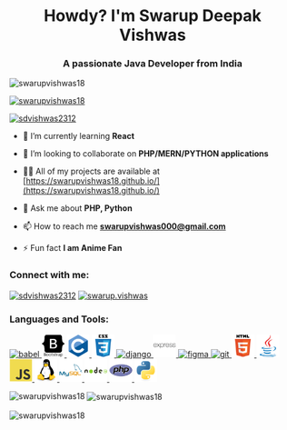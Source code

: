 <h1 align="center">Howdy? I'm Swarup Deepak Vishwas</h1>
<h3 align="center">A passionate Java Developer from India</h3>

<p align="left"> <img src="https://komarev.com/ghpvc/?username=swarupvishwas18&label=Profile%20views&color=0e75b6&style=flat" alt="swarupvishwas18" /> </p>

<p align="left"> <a href="https://github.com/ryo-ma/github-profile-trophy"><img src="https://github-profile-trophy.vercel.app/?username=swarupvishwas18" alt="swarupvishwas18" /></a> </p>

<p align="left"> <a href="https://twitter.com/sdvishwas2312" target="blank"><img src="https://img.shields.io/twitter/follow/sdvishwas2312?logo=twitter&style=for-the-badge" alt="sdvishwas2312" /></a> </p>


- 🌱 I’m currently learning **React**

- 👯 I’m looking to collaborate on **PHP/MERN/PYTHON applications**

- 👨‍💻 All of my projects are available at [https://swarupvishwas18.github.io/](https://swarupvishwas18.github.io/)

- 💬 Ask me about **PHP, Python**

- 📫 How to reach me **swarupvishwas000@gmail.com**

- ⚡ Fun fact **I am Anime Fan**

<h3 align="left">Connect with me:</h3>
<p align="left">
<a href="https://twitter.com/sdvishwas2312" target="blank"><img align="center" src="https://raw.githubusercontent.com/rahuldkjain/github-profile-readme-generator/master/src/images/icons/Social/twitter.svg" alt="sdvishwas2312" height="30" width="40" /></a>
<a href="https://instagram.com/swarup.vishwas" target="blank"><img align="center" src="https://raw.githubusercontent.com/rahuldkjain/github-profile-readme-generator/master/src/images/icons/Social/instagram.svg" alt="swarup.vishwas" height="30" width="40" /></a>
</p>

<h3 align="left">Languages and Tools:</h3>
<p align="left"> <a href="https://babeljs.io/" target="_blank" rel="noreferrer"> <img src="https://www.vectorlogo.zone/logos/babeljs/babeljs-icon.svg" alt="babel" width="40" height="40"/> </a> <a href="https://getbootstrap.com" target="_blank" rel="noreferrer"> <img src="https://raw.githubusercontent.com/devicons/devicon/master/icons/bootstrap/bootstrap-plain-wordmark.svg" alt="bootstrap" width="40" height="40"/> </a> <a href="https://www.cprogramming.com/" target="_blank" rel="noreferrer"> <img src="https://raw.githubusercontent.com/devicons/devicon/master/icons/c/c-original.svg" alt="c" width="40" height="40"/> </a> <a href="https://www.w3schools.com/css/" target="_blank" rel="noreferrer"> <img src="https://raw.githubusercontent.com/devicons/devicon/master/icons/css3/css3-original-wordmark.svg" alt="css3" width="40" height="40"/> </a> <a href="https://www.djangoproject.com/" target="_blank" rel="noreferrer"> <img src="https://cdn.worldvectorlogo.com/logos/django.svg" alt="django" width="40" height="40"/> </a> <a href="https://expressjs.com" target="_blank" rel="noreferrer"> <img src="https://raw.githubusercontent.com/devicons/devicon/master/icons/express/express-original-wordmark.svg" alt="express" width="40" height="40"/> </a> <a href="https://www.figma.com/" target="_blank" rel="noreferrer"> <img src="https://www.vectorlogo.zone/logos/figma/figma-icon.svg" alt="figma" width="40" height="40"/> </a> <a href="https://git-scm.com/" target="_blank" rel="noreferrer"> <img src="https://www.vectorlogo.zone/logos/git-scm/git-scm-icon.svg" alt="git" width="40" height="40"/> </a> <a href="https://www.w3.org/html/" target="_blank" rel="noreferrer"> <img src="https://raw.githubusercontent.com/devicons/devicon/master/icons/html5/html5-original-wordmark.svg" alt="html5" width="40" height="40"/> </a> <a href="https://www.java.com" target="_blank" rel="noreferrer"> <img src="https://raw.githubusercontent.com/devicons/devicon/master/icons/java/java-original.svg" alt="java" width="40" height="40"/> </a> <a href="https://developer.mozilla.org/en-US/docs/Web/JavaScript" target="_blank" rel="noreferrer"> <img src="https://raw.githubusercontent.com/devicons/devicon/master/icons/javascript/javascript-original.svg" alt="javascript" width="40" height="40"/> </a> <a href="https://www.linux.org/" target="_blank" rel="noreferrer"> <img src="https://raw.githubusercontent.com/devicons/devicon/master/icons/linux/linux-original.svg" alt="linux" width="40" height="40"/> </a> <a href="https://www.mysql.com/" target="_blank" rel="noreferrer"> <img src="https://raw.githubusercontent.com/devicons/devicon/master/icons/mysql/mysql-original-wordmark.svg" alt="mysql" width="40" height="40"/> </a> <a href="https://nodejs.org" target="_blank" rel="noreferrer"> <img src="https://raw.githubusercontent.com/devicons/devicon/master/icons/nodejs/nodejs-original-wordmark.svg" alt="nodejs" width="40" height="40"/> </a> <a href="https://www.php.net" target="_blank" rel="noreferrer"> <img src="https://raw.githubusercontent.com/devicons/devicon/master/icons/php/php-original.svg" alt="php" width="40" height="40"/> </a> <a href="https://www.python.org" target="_blank" rel="noreferrer"> <img src="https://raw.githubusercontent.com/devicons/devicon/master/icons/python/python-original.svg" alt="python" width="40" height="40"/> </a> </p>

<p><img align="left" src="https://github-readme-stats.vercel.app/api/top-langs?username=swarupvishwas18&show_icons=true&locale=en&layout=compact" alt="swarupvishwas18" /></p>

<p>&nbsp;<img align="center" src="https://github-readme-stats.vercel.app/api?username=swarupvishwas18&show_icons=true&locale=en" alt="swarupvishwas18" /></p>

<p><img align="center" src="https://github-readme-streak-stats.herokuapp.com/?user=swarupvishwas18&" alt="swarupvishwas18" /></p>

